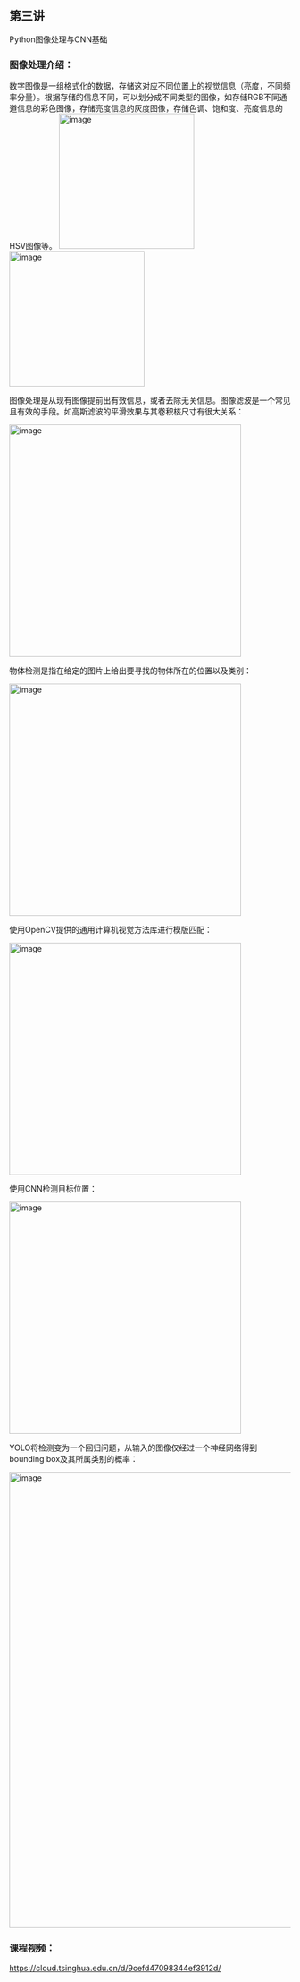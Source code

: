 ## 第三讲
Python图像处理与CNN基础



### 图像处理介绍：
数字图像是一组格式化的数据，存储这对应不同位置上的视觉信息（亮度，不同频率分量）。根据存储的信息不同，可以划分成不同类型的图像，如存储RGB不同通道信息的彩色图像，存储亮度信息的灰度图像，存储色调、饱和度、亮度信息的HSV图像等。
<img width="242" alt="image" src="https://user-images.githubusercontent.com/74605431/140712177-8b76ccad-4d4c-43be-83f6-711850a993f0.png"><img width="242" alt="image" src="https://user-images.githubusercontent.com/74605431/140712187-af927222-adef-4571-9e56-9eb655c4d0b3.png">


图像处理是从现有图像提前出有效信息，或者去除无关信息。图像滤波是一个常见且有效的手段。如高斯滤波的平滑效果与其卷积核尺寸有很大关系：

<img width="415" alt="image" src="https://user-images.githubusercontent.com/74605431/140712914-acb23784-4b2c-4f59-bcd9-6463eab26cc2.png">



物体检测是指在给定的图片上给出要寻找的物体所在的位置以及类别：

<img width="415" alt="image" src="https://user-images.githubusercontent.com/74605431/140713229-42932944-c056-44d9-a0f5-38a3933e0b47.png">


使用OpenCV提供的通用计算机视觉方法库进行模版匹配：

<img width="415" alt="image" src="https://user-images.githubusercontent.com/74605431/140713579-a6345b5d-ab29-4f16-98e0-d74775747a4b.png">



使用CNN检测目标位置：

<img width="415" alt="image" src="https://user-images.githubusercontent.com/74605431/140714239-acc310a7-9418-4351-b679-91ce07da4948.png">



YOLO将检测变为一个回归问题，从输入的图像仅经过一个神经网络得到bounding box及其所属类别的概率：

<img width="815" alt="image" src="https://user-images.githubusercontent.com/74605431/140714730-d5ef6193-3c0d-4224-af8f-83b066c9a318.png">





### 课程视频：
https://cloud.tsinghua.edu.cn/d/9cefd47098344ef3912d/
